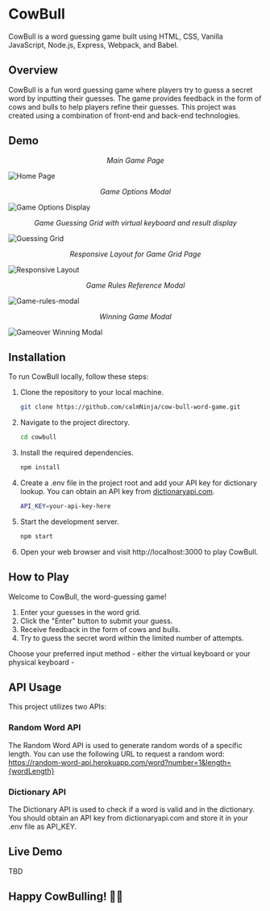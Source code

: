 # CowBull

CowBull is a word guessing game built using HTML, CSS, Vanilla JavaScript, Node.js, Express, Webpack, and Babel.

## Overview

CowBull is a fun word guessing game where players try to guess a secret word by inputting their guesses. The game provides feedback in the form of cows and bulls to help players refine their guesses. This project was created using a combination of front-end and back-end technologies.

## Demo

<p align="center"><em>Main Game Page</em></p>

![Home Page](/screenshots/home-page.png)

<p align="center"><em>Game Options Modal</em></p>

![Game Options Display](/screenshots/game-options-display.png)

<p align="center"><em>Game Guessing Grid with virtual keyboard and result display</em></p>

![Guessing Grid](/screenshots/guessing-grid.png)

<p align="center"><em>Responsive Layout for Game Grid Page</em></p>

![Responsive Layout](/screenshots/responsive-gamegrid.png)

<p align="center"><em>Game Rules Reference Modal</em></p>

![Game-rules-modal](/screenshots/game-rules-modal.png)

<p align="center"><em>Winning Game Modal</em></p>

![Gameover Winning Modal](/screenshots/game-winning-modal.png)

## Installation

To run CowBull locally, follow these steps:

1. Clone the repository to your local machine.

   ```bash
   git clone https://github.com/calmNinja/cow-bull-word-game.git
   ```

2. Navigate to the project directory.
   ```bash
   cd cowbull
   ```
3. Install the required dependencies.
   ```bash
   npm install
   ```
4. Create a .env file in the project root and add your API key for dictionary lookup. You can obtain an API key from [dictionaryapi.com](https://www.dictionaryapi.com/register/index).
   ```bash
   API_KEY=your-api-key-here
   ```
5. Start the development server.
   ```bash
   npm start
   ```
6. Open your web browser and visit http://localhost:3000 to play CowBull.

## How to Play

Welcome to CowBull, the word-guessing game!

1. Enter your guesses in the word grid.
2. Click the "Enter" button to submit your guess.
3. Receive feedback in the form of cows and bulls.
4. Try to guess the secret word within the limited number of attempts.

Choose your preferred input method - either the virtual keyboard or your physical keyboard -

## API Usage

This project utilizes two APIs:

### Random Word API

The Random Word API is used to generate random words of a specific length. You can use the following URL to request a random word:
https://random-word-api.herokuapp.com/word?number=1&length={wordLength}

### Dictionary API

The Dictionary API is used to check if a word is valid and in the dictionary. You should obtain an API key from dictionaryapi.com and store it in your .env file as API_KEY.

## Live Demo

TBD

## Happy CowBulling! 🐄🐂
